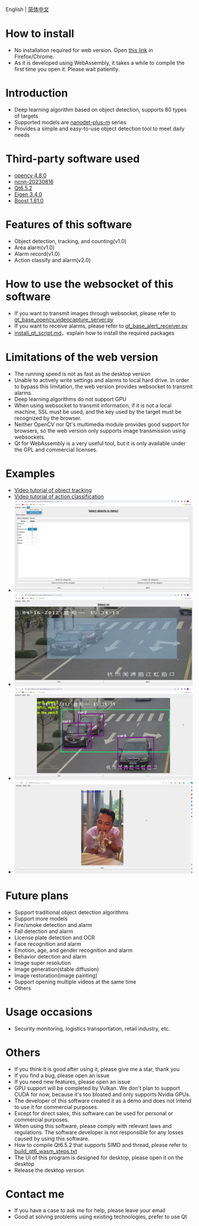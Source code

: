 English | [简体中文](./readme_cn.md)

# How to install

- No installation required for web version. Open [this link](https://object-detector-and-alarm.netlify.app/generic_cv_tasks.html) in Firefox/Chrome.
- As it is developed using WebAssembly, it takes a while to compile the first time you open it. Please wait patiently.

# Introduction

- Deep learning algorithm based on object detection, supports 80 types of targets
- Supported models are [nanodet-plus-m](https://github.com/RangiLyu/nanodet) series
- Provides a simple and easy-to-use object detection tool to meet daily needs

# Third-party software used

- [opencv 4.8.0](https://github.com/opencv/opencv)
- [ncnn-20230816](https://github.com/Tencent/ncnn)
- [Qt6.5.2](https://www.qt.io/)
- [Eigen 3.4.0](https://eigen.tuxfamily.org/index.php?title=Main_Page)
- [Boost 1.81.0](https://www.boost.org/)

# Features of this software

- Object detection, tracking, and counting(v1.0)
- Area alarm(v1.0)
- Alarm record(v1.0)
- Action classify and alarm(v2.0)

# How to use the websocket of this software

- If you want to transmit images through websocket, please refer to [qt_base_opencv_videocapture_server.py](https://github.com/stereomatchingkiss/object_detection_and_alarm/blob/main/qt_base_opencv_videocapture_server.py)
- If you want to receive alarms, please refer to [qt_base_alert_receiver.py](https://github.com/stereomatchingkiss/object_detection_and_alarm/blob/main/qt_base_alert_receiver.py)
- [install_qt_script.md](https://github.com/stereomatchingkiss/object_detection_and_alarm/blob/main/install_qt_script.md)，explain how to install the required packages

# Limitations of the web version

- The running speed is not as fast as the desktop version
- Unable to actively write settings and alarms to local hard drive. In order to bypass this limitation, the web version provides websocket to transmit alarms.
- Deep learning algorithms do not support GPU
- When using websocket to transmit information, if it is not a local machine, SSL must be used, and the key used by the target must be recognized by the browser.
- Neither OpenCV nor Qt's multimedia module provides good support for browsers, so the web version only supports image transmission using websockets.
- Qt for WebAssembly is a very useful tool, but it is only available under the GPL and commercial licenses.

# Examples

- [Video tutorial of object tracking](https://youtu.be/TNancuXjlcM)
- [Video tutorial of action classification](https://www.youtube.com/watch?v=9eT9R8QjYug)
- ![Save and load the settings](./imgs/save_and_load.png)
- ![Select the area to track the object](./imgs/select_roi.png)
- ![Tracking and Counting](./imgs/track_and_count.png)
- ![Action classify](./imgs/action_classify_00.png)

# Future plans

- Support traditional object detection algorithms
- Support more models
- Fire/smoke detection and alarm
- Fall detection and alarm
- License plate detection and OCR
- Face recognition and alarm
- Emotion, age, and gender recognition and alarm
- Behavior detection and alarm
- Image super resolution
- Image generation(stable diffusion)
- Image restoration(image painting)
- Support opening multiple videos at the same time
- Others

# Usage occasions

- Security monitoring, logistics transportation, retail industry, etc.

# Others

- If you think it is good after using it, please give me a star, thank you
- If you find a bug, please open an issue
- If you need new features, please open an issue
- GPU support will be completed by Vulkan. We don't plan to support CUDA for now, because it's too bloated and only supports Nvidia GPUs.
- The developer of this software created it as a demo and does not intend to use it for commercial purposes.
- Except for direct sales, this software can be used for personal or commercial purposes.
- When using this software, please comply with relevant laws and regulations. The software developer is not responsible for any losses caused by using this software.
- How to compile Qt6.5.2 that supports SIMD and thread, please refer to [build_qt6_wasm_steps.txt](https://github.com/stereomatchingkiss/object_detection_and_alarm/blob/main/build_qt6_wasm_steps.txt)
- The UI of this program is designed for desktop, please open it on the desktop
- Release the desktop version

# Contact me

- If you have a case to ask me for help, please leave your email
- Good at solving problems using existing technologies, prefer to use Qt